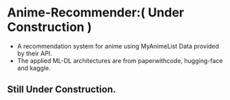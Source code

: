 # Anime-Recommender:( Under Construction )
- A recommendation system for anime using MyAnimeList Data provided by their API.
- The applied ML-DL architectures are from paperwithcode, hugging-face and kaggle.
## Still Under Construction.
